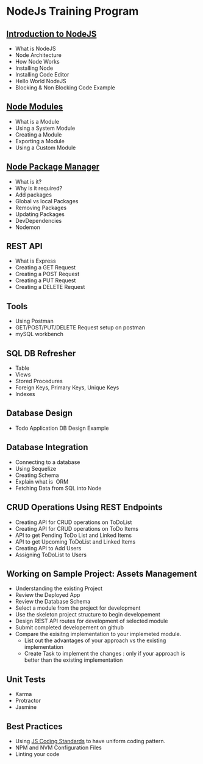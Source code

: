 # NodeJs Training Program

## [Introduction to NodeJS](http://www.costaivo.com/Tutorial-NodeJS/1_IntroductionToNodeJs)

- What is NodeJS
- Node Architecture
- How Node Works
- Installing Node
- Installing Code Editor
- Hello World NodeJS
- Blocking & Non Blocking Code Example

## [Node Modules](http://www.costaivo.com/Tutorial-NodeJS/2_NodeModules)

- What is a Module
- Using a System Module
- Creating a Module
- Exporting a Module
- Using a Custom Module

## [Node Package Manager](http://www.costaivo.com/Tutorial-NodeJS/3_NodePackageManger)

- What is it?
- Why is it required?
- Add packages
- Global vs local Packages
- Removing Packages
- Updating Packages
- DevDependencies
- Nodemon

## REST API

- What is Express
- Creating a GET Request
- Creating a POST Request
- Creating a PUT Request
- Creating a DELETE Request

## Tools

- Using Postman
- GET/POST/PUT/DELETE Request setup on postman
- mySQL workbench

## SQL DB Refresher

- Table
- Views
- Stored Procedures
- Foreign Keys, Primary Keys, Unique Keys
- Indexes

## Database Design

- Todo Application DB Design Example

## Database Integration

- Connecting to a database
- Using Sequelize
- Creating Schema
- Explain what is  ORM
- Fetching Data from SQL into Node

## CRUD Operations Using REST Endpoints

- Creating API for CRUD operations on ToDoList
- Creating API for CRUD operations on ToDo Items
- API to get Pending ToDo List and Linked Items
- API to get Upcoming ToDoList and Linked Items
- Creating API to Add Users
- Assigning ToDoList to Users

## Working on Sample Project: Assets Management

- Understanding the existing Project
- Review the Deployed App
- Review the Database Schema
- Select a module from the project for development
- Use the skeleton project structure to begin developement
- Design REST API routes for development of selected module
- Submit completed developement on github
- Compare the exisitng implementation to your implemeted module.
   - List out the advantages of your approach vs the existing implementation
   - Create Task to implement the changes : only if your approach is better than the existing implementation
  

## Unit Tests

- Karma
- Protractor
- Jasmine

## Best Practices

- Using [JS Coding Standards](https://www.npmjs.com/package/standard) to have uniform coding pattern.
- NPM and NVM Configuration Files
- Linting your code

